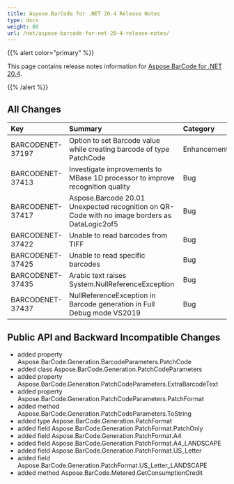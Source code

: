 ```yaml
---
title: Aspose.BarCode for .NET 20.4 Release Notes
type: docs
weight: 80
url: /net/aspose-barcode-for-net-20-4-release-notes/
---
```


{{% alert color="primary" %}} 

This page contains release notes information for [Aspose.BarCode for .NET 20.4](https://downloads.aspose.com/barcode/net/new-releases/aspose.barcode-for-.net-20.4/).

{{% /alert %}} 
## **All Changes**

|**Key**|**Summary**|**Category**|
| :- | :- | :- |
|BARCODENET-37197|Option to set Barcode value while creating barcode of type PatchCode |Enhancement|
|BARCODENET-37413|Investigate improvements to MBase 1D processor to improve recognition quality|Bug|
|BARCODENET-37417|Aspose.Barcode 20.01 Unexpected recognition on QR-Code with no image borders as DataLogic2of5 |Bug|
|BARCODENET-37422|Unable to read barcodes from TIFF|Bug|
|BARCODENET-37425|Unable to read specific barcodes |Bug|
|BARCODENET-37435|Arabic text raises System.NullReferenceException |Bug|
|BARCODENET-37437|NullReferenceException in Barcode generation in Full Debug mode VS2019 |Bug|
## **Public API and Backward Incompatible Changes**
- added property Aspose.BarCode.Generation.BarcodeParameters.PatchCode
- added class Aspose.BarCode.Generation.PatchCodeParameters
- added property Aspose.BarCode.Generation.PatchCodeParameters.ExtraBarcodeText
- added property Aspose.BarCode.Generation.PatchCodeParameters.PatchFormat
- added method Aspose.BarCode.Generation.PatchCodeParameters.ToString
- added type Aspose.BarCode.Generation.PatchFormat
- added field Aspose.BarCode.Generation.PatchFormat.PatchOnly
- added field Aspose.BarCode.Generation.PatchFormat.A4
- added field Aspose.BarCode.Generation.PatchFormat.A4_LANDSCAPE
- added field Aspose.BarCode.Generation.PatchFormat.US_Letter
- added field Aspose.BarCode.Generation.PatchFormat.US_Letter_LANDSCAPE
- added method Aspose.BarCode.Metered.GetConsumptionCredit
